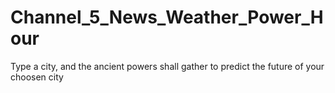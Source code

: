 # Channel_5_News_Weather_Power_Hour
Type a city, and the ancient powers shall gather to predict the future of your choosen city
